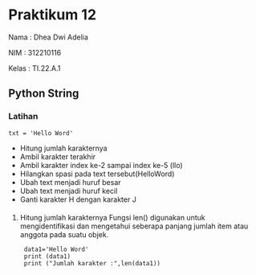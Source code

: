 # Praktikum 12

Nama : Dhea Dwi Adelia

NIM  : 312210116

Kelas : TI.22.A.1

## Python String
### Latihan
    txt = 'Hello Word'
- Hitung jumlah karakternya
- Ambil karakter terakhir
- Ambil karakter index ke-2 sampai index ke-5 (llo)
- Hilangkan spasi pada text tersebut(HelloWord)
- Ubah text menjadi huruf besar
- Ubah text menjadi huruf kecil
- Ganti karakter H dengan karakter J

####
1. Hitung jumlah karakternya
Fungsi len() digunakan untuk mengidentifikasi dan mengetahui seberapa panjang jumlah item atau anggota pada suatu objek.

        data1='Hello Word'
        print (data1)
        print ("Jumlah karakter :",len(data1))
